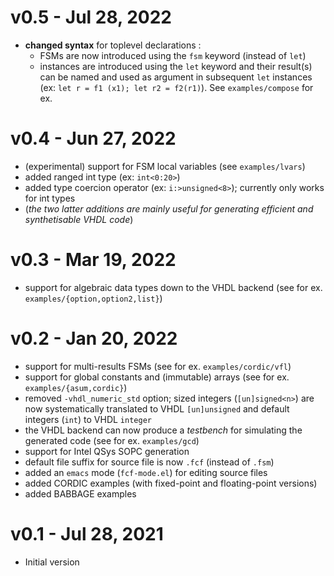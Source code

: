 # v0.5 - Jul 28, 2022

- **changed syntax** for toplevel declarations :
  - FSMs are now introduced using the `fsm` keyword (instead of `let`)
  - instances are introduced using the `let` keyword and their result(s) can be named and used as
  argument in subsequent `let` instances (ex: `let r = f1 (x1); let r2 = f2(r1)`). See `examples/compose` for ex.
  
# v0.4 - Jun 27, 2022

- (experimental) support for FSM local variables (see `examples/lvars`)
- added ranged int type (ex: `int<0:20>`)
- added type coercion operator (ex: `i:>unsigned<8>`); currently only works for int types 
- (*the two latter additions are mainly useful for generating efficient and synthetisable VHDL code*)

# v0.3 - Mar 19, 2022

- support for algebraic data types down to the VHDL backend (see for ex. `examples/{option,option2,list}`)

# v0.2 - Jan 20, 2022

- support for multi-results FSMs (see for ex. `examples/cordic/vfl`)
- support for global constants and (immutable) arrays (see for ex. `examples/{asum,cordic}`)
- removed `-vhdl_numeric_std` option; sized integers (`[un]signed<n>`) are now systematically
  translated to VHDL `[un]unsigned` and default integers (`int`) to VHDL `integer`
- the VHDL backend can now produce a _testbench_ for simulating the generated code (see for ex. `examples/gcd`)
- support for Intel QSys SOPC generation 
- default file suffix for source file is now `.fcf` (instead of `.fsm`)
- added an `emacs` mode (`fcf-mode.el`) for editing source files
- added CORDIC examples (with fixed-point and floating-point versions)
- added BABBAGE examples 

# v0.1 - Jul 28, 2021

- Initial version
